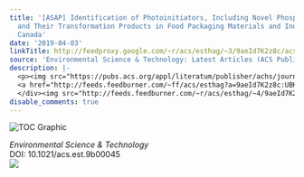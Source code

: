 ```yaml
---
title: '[ASAP] Identification of Photoinitiators, Including Novel Phosphine Oxides,
  and Their Transformation Products in Food Packaging Materials and Indoor Dust in
  Canada'
date: '2019-04-03'
linkTitle: http://feedproxy.google.com/~r/acs/esthag/~3/9aeId7K2z8c/acs.est.9b00045
source: 'Environmental Science & Technology: Latest Articles (ACS Publications)'
description: |-
  <p><img src="https://pubs.acs.org/appl/literatum/publisher/achs/journals/content/esthag/0/esthag.ahead-of-print/acs.est.9b00045/20190403/images/medium/es-2019-00045m_0004.gif" alt="TOC Graphic"/></p><div><cite>Environmental Science & Technology</cite></div><div>DOI: 10.1021/acs.est.9b00045</div><div class="feedflare">
  <a href="http://feeds.feedburner.com/~ff/acs/esthag?a=9aeId7K2z8c:UBKXQfU2-zU:yIl2AUoC8zA"><img src="http://feeds.feedburner.com/~ff/acs/esthag?d=yIl2AUoC8zA" border="0"></img></a>
  </div><img src="http://feeds.feedburner.com/~r/acs/esthag/~4/9aeId7K2z8c" height="1" width="1" ...
disable_comments: true
---
```

<p><img src="https://pubs.acs.org/appl/literatum/publisher/achs/journals/content/esthag/0/esthag.ahead-of-print/acs.est.9b00045/20190403/images/medium/es-2019-00045m_0004.gif" alt="TOC Graphic"/></p><div><cite>Environmental Science & Technology</cite></div><div>DOI: 10.1021/acs.est.9b00045</div><div class="feedflare">
<a href="http://feeds.feedburner.com/~ff/acs/esthag?a=9aeId7K2z8c:UBKXQfU2-zU:yIl2AUoC8zA"><img src="http://feeds.feedburner.com/~ff/acs/esthag?d=yIl2AUoC8zA" border="0"></img></a>
</div><img src="http://feeds.feedburner.com/~r/acs/esthag/~4/9aeId7K2z8c" height="1" width="1" ...